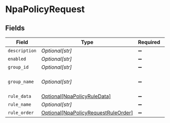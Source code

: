 # NpaPolicyRequest


## Fields

| Field                                                                                   | Type                                                                                    | Required                                                                                | Description                                                                             | Example                                                                                 |
| --------------------------------------------------------------------------------------- | --------------------------------------------------------------------------------------- | --------------------------------------------------------------------------------------- | --------------------------------------------------------------------------------------- | --------------------------------------------------------------------------------------- |
| `description`                                                                           | *Optional[str]*                                                                         | :heavy_minus_sign:                                                                      | N/A                                                                                     | any                                                                                     |
| `enabled`                                                                               | *Optional[str]*                                                                         | :heavy_minus_sign:                                                                      | N/A                                                                                     | 1                                                                                       |
| `group_id`                                                                              | *Optional[str]*                                                                         | :heavy_minus_sign:                                                                      | N/A                                                                                     | 1                                                                                       |
| `group_name`                                                                            | *Optional[str]*                                                                         | :heavy_minus_sign:                                                                      | N/A                                                                                     | My policy group                                                                         |
| `rule_data`                                                                             | [Optional[NpaPolicyRuleData]](../../models/shared/npapolicyruledata.md)                 | :heavy_minus_sign:                                                                      | N/A                                                                                     |                                                                                         |
| `rule_name`                                                                             | *Optional[str]*                                                                         | :heavy_minus_sign:                                                                      | N/A                                                                                     | vantest                                                                                 |
| `rule_order`                                                                            | [Optional[NpaPolicyRequestRuleOrder]](../../models/shared/npapolicyrequestruleorder.md) | :heavy_minus_sign:                                                                      | N/A                                                                                     |                                                                                         |